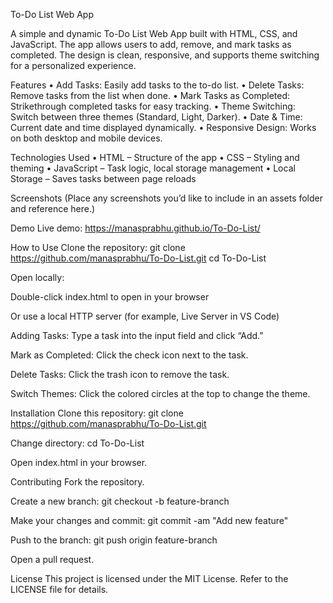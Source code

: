 To-Do List Web App

A simple and dynamic To-Do List Web App built with HTML, CSS, and JavaScript. The app allows users to add, remove, and mark tasks as completed. The design is clean, responsive, and supports theme switching for a personalized experience.

Features
• Add Tasks: Easily add tasks to the to-do list.
• Delete Tasks: Remove tasks from the list when done.
• Mark Tasks as Completed: Strikethrough completed tasks for easy tracking.
• Theme Switching: Switch between three themes (Standard, Light, Darker).
• Date & Time: Current date and time displayed dynamically.
• Responsive Design: Works on both desktop and mobile devices.

Technologies Used
• HTML – Structure of the app
• CSS – Styling and theming
• JavaScript – Task logic, local storage management
• Local Storage – Saves tasks between page reloads

Screenshots
(Place any screenshots you’d like to include in an assets folder and reference here.)

Demo
Live demo: https://manasprabhu.github.io/To-Do-List/

How to Use
Clone the repository:
git clone https://github.com/manasprabhu/To-Do-List.git
cd To-Do-List

Open locally:

Double-click index.html to open in your browser

Or use a local HTTP server (for example, Live Server in VS Code)

Adding Tasks:
Type a task into the input field and click “Add.”

Mark as Completed:
Click the check icon next to the task.

Delete Tasks:
Click the trash icon to remove the task.

Switch Themes:
Click the colored circles at the top to change the theme.

Installation
Clone this repository:
git clone https://github.com/manasprabhu/To-Do-List.git

Change directory:
cd To-Do-List

Open index.html in your browser.

Contributing
Fork the repository.

Create a new branch: git checkout -b feature-branch

Make your changes and commit: git commit -am "Add new feature"

Push to the branch: git push origin feature-branch

Open a pull request.

License
This project is licensed under the MIT License. Refer to the LICENSE file for details.
